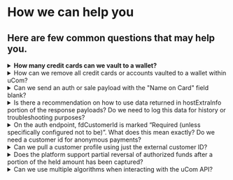 # How we can help you

## Here are few common questions that may help you.

<details>
  <summary><b>How many credit cards can we vault to a wallet?</b></summary>

The number of cards allowed to be vaulted per wallet is adjustable based on the client’s preferences. 

</details>


<details>
<summary>How can we remove all credit cards or accounts vaulted to a wallet within uCom?</summary>

uCom does not offer the ability to remove all accounts tied to a specific wallet. uCom, does, however offer the ability to remove one account at a time using the API call below: </br>
DELETE /v1/customers/{fdCustomerId}/accounts/{fdAccountId} </br>
Also, please note that if you delete a customer profile, by default all vaulted/saved cards will be deleted automatically along with the customer profile. 

</details> 

<details>
<summary>Can we send an auth or sale payload with the "Name on Card" field blank?</summary>

Yes, uCom does not require name on card to be sent as part of the auth or sale transaction. 
</details>

<details>
<summary>Is there a recommendation on how to use data returned in hostExtraInfo portion of the response payloads? Do we need to log this data for history or troubleshooting purposes?</summary>

Yes, we recommend making use of the data returned in the “hostExtraInfo” field to troubleshoot issues with transactions as that provides the exact reason why a transaction was declined. 

</details>

<details>
<summary>On the auth endpoint, fdCustomerId is marked “Required (unless specifically configured not to be)”. What does this mean exactly?  Do we need a customer id for anonymous payments?</summary>

An fdCustomerId is required to perform payments using a vaulted account only, but it is not mandatory for anonymous payments. 

</details>

<details>
<summary>Can we pull a customer profile using just the external customer ID?</summary>

Yes, this operation is possible using the query strong “externalId’ as demonstrated below: </br>
GET /v1/customers/?externalId=customerid

</details>

<details>
<summary>Does the platform support partial reversal of authorized funds after a portion of the held amount has been captured?</summary>

Yes, uCom does support partial reversal.  For example, let’s assume we have a auth for $50 and we only captured $20, the remaining amount will be released automatically. 
</details>

<details>
<summary>Can we use multiple algorithms when interacting with the uCom API?</summary>

No, uCom does not support multiple algorithms for the same partner.

</details>


[//]: # (These are reference links used in markdown file)

[Setup Tenant]: <?path=docs/getting-started/setup-tenant/setup-tenant.md>

[Register Tenant]: <?path=docs/getting-started/setup-tenant/register-tenant.md>

[Deploy Tenant]: <?path=docs/getting-started/setup-tenant/deploy-tenant.md>

[Sample tenant repo]: <https://github.com/fiserv/sample-tenant>
